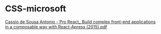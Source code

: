# CSS-microsoft
[Cassio de Sousa Antonio - Pro React_ Build complex front-end applications in a composable way with React-Apress (2015).pdf](https://github.com/Mohamed-Magde/CSS-microsoft/files/4985665/Cassio.de.Sousa.Antonio.-.Pro.React_.Build.complex.front-end.applications.in.a.composable.way.with.React-Apress.2015.pdf)
